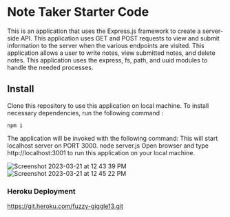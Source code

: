 # Note Taker Starter Code
This is an application that uses the Express.js framework to create a server-side API. This application uses GET and POST requests to view and submit information to the server when the various endpoints are visited. This application allows a user to write notes, view submitted notes, and delete notes.
This application uses the express, fs, path, and uuid modules to handle the needed processes.

## Install
Clone this repository to use this application on local machine.
To install necessary dependencies, run the following command :

```
npm i
```
The application will be invoked with the following command: This will start localhost server on PORT 3000.
node server.js
Open browser and type http://localhost:3001 to run this application on your local machine.

![Screenshot 2023-03-21 at 12 43 39 PM](https://user-images.githubusercontent.com/110634800/226698128-bd21bc64-a3e1-4f4e-9c4c-b016407aab0c.png)
![Screenshot 2023-03-21 at 12 45 22 PM](https://user-images.githubusercontent.com/110634800/226698143-a29502ac-4117-40c9-9c2b-d1e8ced7642e.png)
 ### Heroku Deployment 
 https://git.heroku.com/fuzzy-giggle13.git
